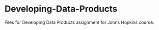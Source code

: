 Developing-Data-Products
========================

Files for Developing Data Products assignment for Johns Hopkins course.
